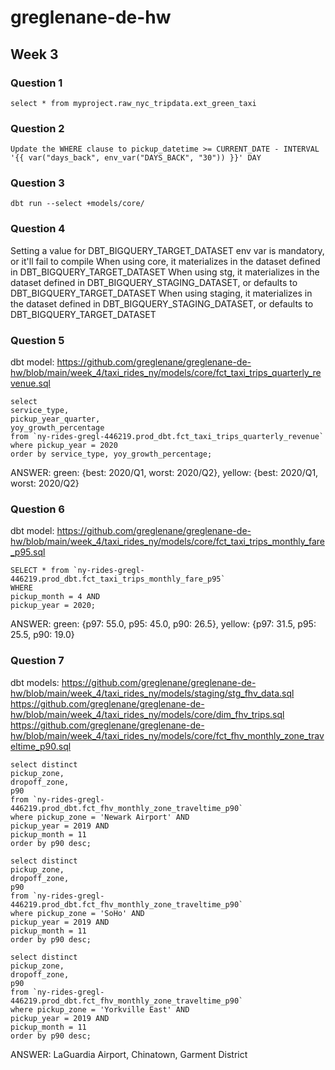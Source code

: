 # greglenane-de-hw

## Week 3
### Question 1
```
select * from myproject.raw_nyc_tripdata.ext_green_taxi
```

### Question 2
```
Update the WHERE clause to pickup_datetime >= CURRENT_DATE - INTERVAL '{{ var("days_back", env_var("DAYS_BACK", "30")) }}' DAY
```

### Question 3
```
dbt run --select +models/core/
```

### Question 4
Setting a value for DBT_BIGQUERY_TARGET_DATASET env var is mandatory, or it'll fail to compile
When using core, it materializes in the dataset defined in DBT_BIGQUERY_TARGET_DATASET
When using stg, it materializes in the dataset defined in DBT_BIGQUERY_STAGING_DATASET, or defaults to DBT_BIGQUERY_TARGET_DATASET
When using staging, it materializes in the dataset defined in DBT_BIGQUERY_STAGING_DATASET, or defaults to DBT_BIGQUERY_TARGET_DATASET

### Question 5
dbt model: https://github.com/greglenane/greglenane-de-hw/blob/main/week_4/taxi_rides_ny/models/core/fct_taxi_trips_quarterly_revenue.sql
```
select
service_type,
pickup_year_quarter, 
yoy_growth_percentage
from `ny-rides-gregl-446219.prod_dbt.fct_taxi_trips_quarterly_revenue`
where pickup_year = 2020
order by service_type, yoy_growth_percentage;
```
ANSWER: green: {best: 2020/Q1, worst: 2020/Q2}, yellow: {best: 2020/Q1, worst: 2020/Q2}

### Question 6
dbt model: https://github.com/greglenane/greglenane-de-hw/blob/main/week_4/taxi_rides_ny/models/core/fct_taxi_trips_monthly_fare_p95.sql
```
SELECT * from `ny-rides-gregl-446219.prod_dbt.fct_taxi_trips_monthly_fare_p95`
WHERE 
pickup_month = 4 AND
pickup_year = 2020;
```
ANSWER: green: {p97: 55.0, p95: 45.0, p90: 26.5}, yellow: {p97: 31.5, p95: 25.5, p90: 19.0}

### Question 7
dbt models:
https://github.com/greglenane/greglenane-de-hw/blob/main/week_4/taxi_rides_ny/models/staging/stg_fhv_data.sql
https://github.com/greglenane/greglenane-de-hw/blob/main/week_4/taxi_rides_ny/models/core/dim_fhv_trips.sql
https://github.com/greglenane/greglenane-de-hw/blob/main/week_4/taxi_rides_ny/models/core/fct_fhv_monthly_zone_traveltime_p90.sql
```
select distinct
pickup_zone,
dropoff_zone,
p90
from `ny-rides-gregl-446219.prod_dbt.fct_fhv_monthly_zone_traveltime_p90`
where pickup_zone = 'Newark Airport' AND
pickup_year = 2019 AND
pickup_month = 11
order by p90 desc;

select distinct
pickup_zone,
dropoff_zone,
p90
from `ny-rides-gregl-446219.prod_dbt.fct_fhv_monthly_zone_traveltime_p90`
where pickup_zone = 'SoHo' AND
pickup_year = 2019 AND
pickup_month = 11
order by p90 desc;

select distinct
pickup_zone,
dropoff_zone,
p90
from `ny-rides-gregl-446219.prod_dbt.fct_fhv_monthly_zone_traveltime_p90`
where pickup_zone = 'Yorkville East' AND
pickup_year = 2019 AND
pickup_month = 11
order by p90 desc;
```
ANSWER: LaGuardia Airport, Chinatown, Garment District
